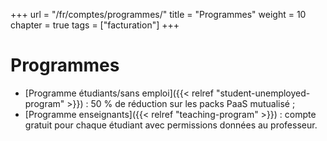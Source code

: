 +++
url = "/fr/comptes/programmes/"
title = "Programmes"
weight = 10
chapter = true
tags = ["facturation"]
+++

# Programmes

- [Programme étudiants/sans emploi]({{< relref "student-unemployed-program" >}}) : 50 % de réduction sur les packs PaaS mutualisé ;
- [Programme enseignants]({{< relref "teaching-program" >}}) : compte gratuit pour chaque étudiant avec permissions données au professeur.
